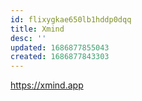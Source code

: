 ```yaml
---
id: flixygkae650lb1hddp0dqq
title: Xmind
desc: ''
updated: 1686877855043
created: 1686877843303
---
```


https://xmind.app